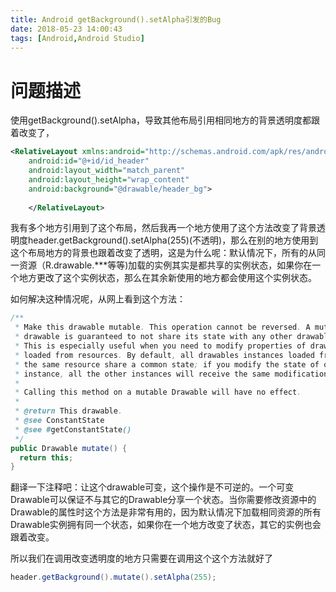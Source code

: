 ```yaml
---
title: Android getBackground().setAlpha引发的Bug
date: 2018-05-23 14:00:43
tags: [Android,Android Studio]
---
```


# 问题描述
使用getBackground().setAlpha，导致其他布局引用相同地方的背景透明度都跟着改变了，

```xml
<RelativeLayout xmlns:android="http://schemas.android.com/apk/res/android"
    android:id="@+id/id_header"
    android:layout_width="match_parent"
    android:layout_height="wrap_content"
    android:background="@drawable/header_bg">
    
    </RelativeLayout>
```

我有多个地方引用到了这个布局，然后我再一个地方使用了这个方法改变了背景透明度header.getBackground().setAlpha(255)(不透明)，那么在别的地方使用到这个布局地方的背景也跟着改变了透明，这是为什么呢：默认情况下，所有的从同一资源（R.drawable.***等等)加载的实例其实是都共享的实例状态，如果你在一个地方更改了这个实例状态，那么在其余新使用的地方都会使用这个实例状态。

如何解决这种情况呢，从网上看到这个方法：

```java
/**
 * Make this drawable mutable. This operation cannot be reversed. A mutable
 * drawable is guaranteed to not share its state with any other drawable.
 * This is especially useful when you need to modify properties of drawables
 * loaded from resources. By default, all drawables instances loaded from
 * the same resource share a common state; if you modify the state of one
 * instance, all the other instances will receive the same modification.
 *
 * Calling this method on a mutable Drawable will have no effect.
 *
 * @return This drawable.
 * @see ConstantState
 * @see #getConstantState()
 */
public Drawable mutate() {
  return this;
}
```
翻译一下注释吧：让这个drawable可变，这个操作是不可逆的。一个可变Drawable可以保证不与其它的Drawable分享一个状态。当你需要修改资源中的Drawable的属性时这个方法是非常有用的，因为默认情况下加载相同资源的所有Drawable实例拥有同一个状态，如果你在一个地方改变了状态，其它的实例也会跟着改变。

所以我们在调用改变透明度的地方只需要在调用这个这个方法就好了

```java
header.getBackground().mutate().setAlpha(255);
```

